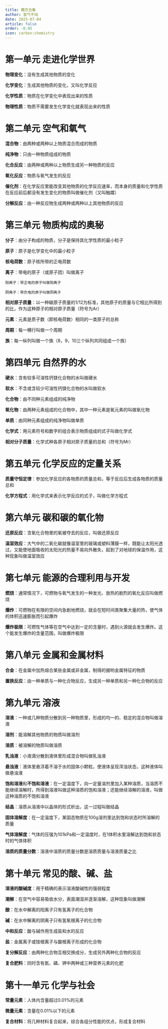 ```yaml
---
title: 概念合集
author: 氢气不纯
date: 2025-07-04
article: false
order: -0.95
icon: carbon:chemistry
---
```


# 第一单元 走进化学世界

**物理变化**：没有生成其他物质的变化

**化学变化**：生成其他物质的变化，又叫化学反应

**化学性质**：物质在化学变化中表现出来的性质

**物理性质**：物质不需要发生化学变化就表现出来的性质

# 第二单元 空气和氧气

**混合物**：由两种或两种以上物质混合而成的物质

**纯净物**：只由一种物质组成的物质

**化合反应**：由两种或两种以上物质生成另一种物质的反应

**氧化反应**：物质与氧气发生的反应

**催化剂**：在化学反应里能改变其他物质的化学反应速率，而本身的质量和化学性质在反应前后都没有发生变化的物质叫做催化剂（又叫触媒）

**分解反应**：由一种反应物生成两种或两种以上其他物质的反应

# 第三单元 物质构成的奥秘

**分子**：由分子构成的物质，分子是保持其化学性质的最小粒子

**原子**：原子是化学变化中的最小粒子

**核电荷数**：原子核所带的正电荷数

**离子**：带电的原子（或原子团）叫做离子

    阳离子：带正电的原子叫做阳离子

    阴离子：带负电的原子叫做阴离子

**相对原子质量**：以一种碳原子质量的1/12为标准，其他原子的质量与它相比所得到的比，作为这种原子的相对原子质量（符号为Ar）

**元素**：元素是质子数（即核电荷数）相同的一类原子的总称

**周期**：每一横行叫做一个周期

**族**：每一纵列叫做一个族（8，9，10三个纵列共同组成一个族）

# 第四单元 自然界的水

**硬水**：含有较多可溶性钙镁化合物的水叫做硬水

**软水**：不含或含较少可溶性钙镁化合物的水叫做软水

**化合物**：由不同种元素组成的纯净物

**氧化物**：由两种元素组成的化合物中，其中一种元素是氧元素的叫做氧化物

**单质**：由同种元素组成的纯净物叫做单质

**化学式**：用元素符号和数字的组合表示物质组成的式子叫做化学式

**相对分子质量**：化学式种各原子相对原子质量的总和（符号为Mr）

# 第五单元 化学反应的定量关系

**质量守恒定律**：参加化学反应的各物质的质量总和，等于反应后生成各物质的质量总和

**化学方程式**：用化学式来表示化学反应的式子，叫做化学方程式

# 第六单元 碳和碳的氧化物

**还原反应**：含氧化合物里的氧被夺去的反应，叫做还原反应

**温室效应**：大气中的二氧化碳就像温室里的玻璃或塑料薄膜一样，既能让太阳光透过，又能使地面吸收的太阳光的热量不易向外散失，起到了对地球的保温作用，这种现象叫做温室效应

# 第七单元 能源的合理利用与开发

**燃烧**：通常情况下，可燃物与氧气发生的一种发光、放热的剧烈的氧化反应叫做燃烧

**爆炸**：可燃物在有限的空间内急剧地燃烧，就会在短时间类聚集大量的热，使气体的体积迅速膨胀而引起爆炸

**爆炸极限**：可燃性气体等在空气中达到一定的含量时，遇到火源就会发生爆炸。这个能发生爆炸的含量范围，叫做爆炸极限

# 第八单元 金属和金属材料

**合金**：在金属中加热熔合某些金属或非金属，制得的据哟金属特征的物质

**置换反应**：由一种单质与一种化合物反应，生成另一种单质和另一种化合物的反应

# 第九单元 溶液

**溶液**：一种或几种物质分散到另一种物质里，形成的均一的、稳定的混合物叫做溶液

**溶剂**：能溶解其他物质的物质叫做溶剂

**溶质**：被溶解的物质叫做溶质

**乳浊液**：小液滴分散到液体里形成混合物叫做乳浊液

**悬浊液**：液体里悬浮着不溶于水的固体小颗粒，使液体呈现浑浊状态，这种液体叫做悬浊液

**饱和溶液**和**不饱和溶液**：在一定温度下，向一定量溶剂里加入某种溶质，当溶质不能继续溶解时，所得到溶液叫做这种溶质的饱和溶液；还能继续溶解的溶液，叫做这种溶质的不饱和溶液

**结晶**：溶质从溶液中以晶体的形式析出，这一过程叫做结晶

**固体溶解度**：在一定温度下，某固态物质在100g溶剂里达到饱和状态时所溶解的质量

**气体溶解度**：气体的压强为101kPa和一定温度时，在1体积水里溶解达到饱和状态时的气体体积

**溶质的质量分数**：溶液中溶质的质量分数是溶质质量与溶液质量之比

# 第十单元 常见的酸、碱、盐

**溶液的酸碱度**：用于精确的表示溶液酸碱性的强弱程度

**潮解**：在空气中容易吸收水分，表面潮湿并逐渐溶解，这种现象叫做潮解

**酸**：在水中解离的阳离子只有氢离子的化合物

**碱**：在水中解离的阴离子只有氢氧根离子的化合物

**中和反应**：酸与碱作用生成盐和水的反应

**盐**：金属离子或铵根离子与酸根离子形成的化合物

**复分解反应**：由两种化合物互相交换成分，生成另外两种化合物的反应

**复合肥料**：同时含有氮、磷、钾中两种或三种营养元素的化肥

# 第十一单元 化学与社会

**常量元素**：人体内含量超过0.01%的元素

**微量元素**：含量在0.01%以下的元素

**复合材料**：将几种材料复合起来，综合各组分性能的优点，形成复合材料